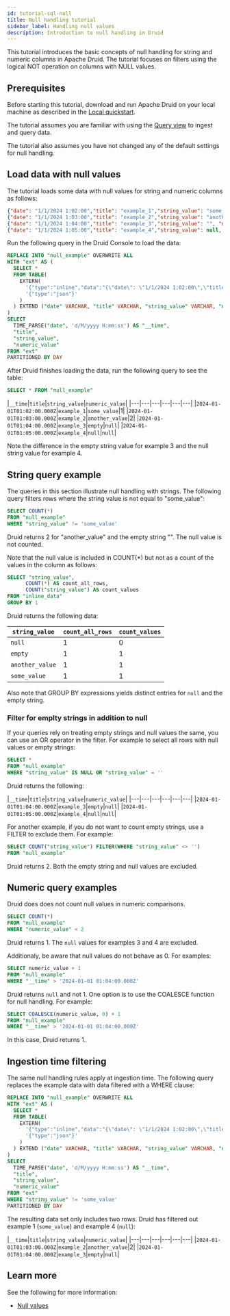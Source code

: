 ```yaml
---
id: tutorial-sql-null
title: Null handling tutorial
sidebar_label: Handling null values
description: Introduction to null handling in Druid
---
```


<!--
  ~ Licensed to the Apache Software Foundation (ASF) under one
  ~ or more contributor license agreements.  See the NOTICE file
  ~ distributed with this work for additional information
  ~ regarding copyright ownership.  The ASF licenses this file
  ~ to you under the Apache License, Version 2.0 (the
  ~ "License"); you may not use this file except in compliance
  ~ with the License.  You may obtain a copy of the License at
  ~
  ~   http://www.apache.org/licenses/LICENSE-2.0
  ~
  ~ Unless required by applicable law or agreed to in writing,
  ~ software distributed under the License is distributed on an
  ~ "AS IS" BASIS, WITHOUT WARRANTIES OR CONDITIONS OF ANY
  ~ KIND, either express or implied.  See the License for the
  ~ specific language governing permissions and limitations
  ~ under the License.
  -->

This tutorial introduces the basic concepts of null handling for string and numeric columns in Apache Druid.
The tutorial focuses on filters using the logical NOT operation on columns with NULL values.

## Prerequisites

Before starting this tutorial, download and run Apache Druid on your local machine as described in
the [Local quickstart](index.md).

The tutorial assumes you are familiar with using the [Query view](./tutorial-sql-query-view.md) to ingest and query data.

The tutorial also assumes you have not changed any of the default settings for null handling.

## Load data with null values

The tutorial loads some data with null values for string and numeric columns as follows:

```json
{"date": "1/1/2024 1:02:00","title": "example_1","string_value": "some_value","numeric_value": 1}
{"date": "1/1/2024 1:03:00","title": "example_2","string_value": "another_value","numeric_value": 2}
{"date": "1/1/2024 1:04:00","title": "example_3","string_value": "", "numeric_value": null}
{"date": "1/1/2024 1:05:00","title": "example_4","string_value": null, "numeric_value": null}
```

Run the following query in the Druid Console to load the data:

```sql
REPLACE INTO "null_example" OVERWRITE ALL
WITH "ext" AS (
  SELECT *
  FROM TABLE(
    EXTERN(
      '{"type":"inline","data":"{\"date\": \"1/1/2024 1:02:00\",\"title\": \"example_1\",\"string_value\": \"some_value\",\"numeric_value\": 1}\n{\"date\": \"1/1/2024 1:03:00\",\"title\": \"example_2\",\"string_value\": \"another_value\",\"numeric_value\": 2}\n{\"date\": \"1/1/2024 1:04:00\",\"title\": \"example_3\",\"string_value\": \"\", \"numeric_value\": null}\n{\"date\": \"1/1/2024 1:05:00\",\"title\": \"example_4\",\"string_value\": null, \"numeric_value\": null}"}',
      '{"type":"json"}'
    )
  ) EXTEND ("date" VARCHAR, "title" VARCHAR, "string_value" VARCHAR, "numeric_value" BIGINT)
)
SELECT
  TIME_PARSE("date", 'd/M/yyyy H:mm:ss') AS "__time",
  "title",
  "string_value",
  "numeric_value"
FROM "ext"
PARTITIONED BY DAY
```

After Druid finishes loading the data, run the following query to see the table:

```sql
SELECT * FROM "null_example"
```

|`__time`|`title`|`string_value`|`numeric_value`|
|---|---|---|---|---|---|
|`2024-01-01T01:02:00.000Z`|`example_1`|`some_value`|1|
|`2024-01-01T01:03:00.000Z`|`example_2`|`another_value`|2|
|`2024-01-01T01:04:00.000Z`|`example_3`|`empty`|`null`|
|`2024-01-01T01:05:00.000Z`|`example_4`|`null`|`null`|

Note the difference in the empty string value for example 3 and the null string value for example 4.

## String query example

The queries in this section illustrate null handling with strings.
The following query filters rows where the string value is not equal to "some_value":

```sql
SELECT COUNT(*)
FROM "null_example"
WHERE "string_value" != 'some_value'
```

Druid returns 2 for "another_value" and the empty string "". The null value is not counted.

Note that the null value is included in COUNT(*) but not as a count of the values in the column as follows:

```sql
SELECT "string_value",
      COUNT(*) AS count_all_rows,
      COUNT("string_value") AS count_values
FROM "inline_data"
GROUP BY 1
```

Druid returns the following data:

|`string_value`|`count_all_rows`|`count_values`|
|---|---|---|
|`null`|1|0|
|`empty`|1|1|
|`another_value`|1|1|
|`some_value`|1|1|

Also note that GROUP BY expressions yields distinct entries for `null` and the empty string.

### Filter for emplty strings in addition to null

If your queries rely on treating empty strings and null values the same, you can use an OR operator in the filter. For example to select all rows with null values or empty strings:

```sql
SELECT *
FROM "null_example"
WHERE "string_value" IS NULL OR "string_value" = ''
```

Druid returns the following:

|`__time`|`title`|`string_value`|`numeric_value`|
|---|---|---|---|---|---|
|`2024-01-01T01:04:00.000Z`|`example_3`|`empty`|`null`|
|`2024-01-01T01:05:00.000Z`|`example_4`|`null`|`null`|

For another example, if you do not want to count empty strings, use a FILTER to exclude them. For example:

```sql
SELECT COUNT("string_value") FILTER(WHERE "string_value" <> '')
FROM "null_example"
```

Druid returns 2. Both the empty string and null values are excluded.

## Numeric query examples

Druid does does not count null values in numeric comparisons.

```sql
SELECT COUNT(*)
FROM "null_example"
WHERE "numeric_value" < 2
```

Druid returns 1. The `null` values for examples 3 and 4 are excluded.

Additionaly, be aware that null values do not behave as 0. For examples:

```sql
SELECT numeric_value + 1
FROM "null_example"
WHERE "__time" > '2024-01-01 01:04:00.000Z'
```

Druid returns `null` and not 1. One option is to use the COALESCE function for null handling. For example:

```sql
SELECT COALESCE(numeric_value, 0) + 1
FROM "null_example"
WHERE "__time" > '2024-01-01 01:04:00.000Z'
```

In this case, Druid returns 1.

## Ingestion time filtering

The same null handling rules apply at ingestion time.
The following query replaces the example data with data filtered with a WHERE clause:

```sql
REPLACE INTO "null_example" OVERWRITE ALL
WITH "ext" AS (
  SELECT *
  FROM TABLE(
    EXTERN(
      '{"type":"inline","data":"{\"date\": \"1/1/2024 1:02:00\",\"title\": \"example_1\",\"string_value\": \"some_value\",\"numeric_value\": 1}\n{\"date\": \"1/1/2024 1:03:00\",\"title\": \"example_2\",\"string_value\": \"another_value\",\"numeric_value\": 2}\n{\"date\": \"1/1/2024 1:04:00\",\"title\": \"example_3\",\"string_value\": \"\", \"numeric_value\": null}\n{\"date\": \"1/1/2024 1:05:00\",\"title\": \"example_4\",\"string_value\": null, \"numeric_value\": null}"}',
      '{"type":"json"}'
    )
  ) EXTEND ("date" VARCHAR, "title" VARCHAR, "string_value" VARCHAR, "numeric_value" BIGINT)
)
SELECT
  TIME_PARSE("date", 'd/M/yyyy H:mm:ss') AS "__time",
  "title",
  "string_value",
  "numeric_value"
FROM "ext"
WHERE "string_value" != 'some_value'
PARTITIONED BY DAY
```

The resulting data set only includes two rows. Druid has filtered out example 1 (`some_value`) and example 4 (`null`):

|`__time`|`title`|`string_value`|`numeric_value`|
|---|---|---|---|---|---|
|`2024-01-01T01:03:00.000Z`|`example_2`|`another_value`|2|
|`2024-01-01T01:04:00.000Z`|`example_3`|`empty`|`null`|

## Learn more

See the following for more information:
- [Null values](../querying/sql-data-types.md#null-values)












